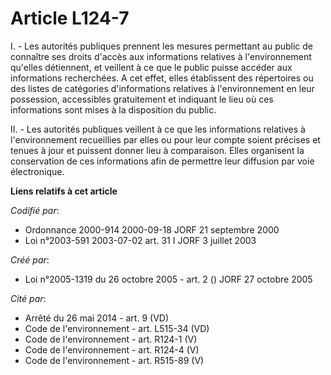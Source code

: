 # Article L124-7

I. - Les autorités publiques prennent les mesures permettant au public de connaître ses droits d'accès aux informations
relatives à l'environnement qu'elles détiennent, et veillent à ce que le public puisse accéder aux informations recherchées.
A cet effet, elles établissent des répertoires ou des listes de catégories d'informations relatives à l'environnement en leur
possession, accessibles gratuitement et indiquant le lieu où ces informations sont mises à la disposition du public.

II. - Les autorités publiques veillent à ce que les informations relatives à l'environnement recueillies par elles ou pour
leur compte soient précises et tenues à jour et puissent donner lieu à comparaison. Elles organisent la conservation de ces
informations afin de permettre leur diffusion par voie électronique.

**Liens relatifs à cet article**

_Codifié par_:

  - Ordonnance 2000-914 2000-09-18 JORF 21 septembre 2000
  - Loi n°2003-591 2003-07-02 art. 31 I JORF 3 juillet 2003

_Créé par_:

  - Loi n°2005-1319 du 26 octobre 2005 - art. 2 () JORF 27 octobre 2005

_Cité par_:

  - Arrêté du 26 mai 2014 - art. 9 (VD)
  - Code de l'environnement - art. L515-34 (VD)
  - Code de l'environnement - art. R124-1 (V)
  - Code de l'environnement - art. R124-4 (V)
  - Code de l'environnement - art. R515-89 (V)
